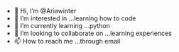 - 👋 Hi, I’m @Ariawinter
- 👀 I’m interested in ...learning how to code
- 🌱 I’m currently learning ...python
- 💞️ I’m looking to collaborate on ...learning experiences
- 📫 How to reach me ...through email

<!---
Ariawinter/Ariawinter is a ✨ special ✨ repository because its `README.md` (this file) appears on your GitHub profile.
You can click the Preview link to take a look at your changes.
--->
